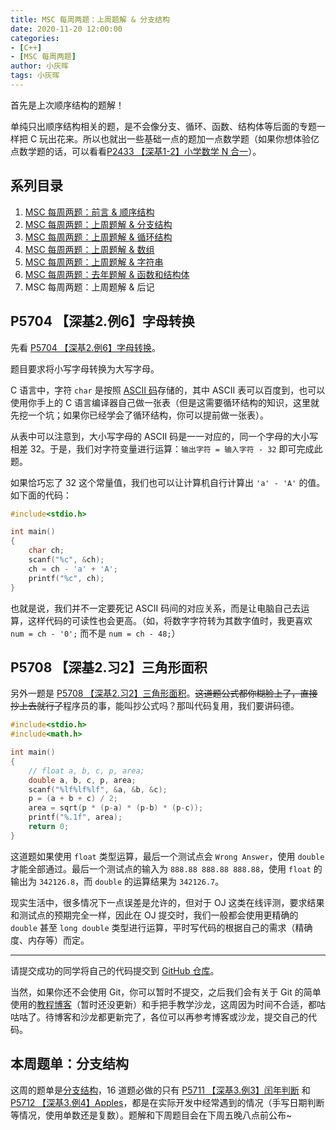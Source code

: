 ```yaml
---
title: MSC 每周两题：上周题解 & 分支结构
date: 2020-11-20 12:00:00
categories:
- [C++]
- [MSC 每周两题]
author: 小灰晖
tags: 小灰晖
---
```


首先是上次顺序结构的题解！

单纯只出顺序结构相关的题，是不会像分支、循环、函数、结构体等后面的专题一样把 C 玩出花来。所以也就出一些基础一点的题加一点数学题（如果你想体验亿点数学题的话，可以看看[P2433 【深基1-2】小学数学 N 合一](https://www.luogu.com.cn/problem/P2433)）。

<!-- More -->

## 系列目录

1. [MSC 每周两题：前言 & 顺序结构](/2020/11/13/2020-programming-of-the-week-1-preface-and-sequential/)
2. [MSC 每周两题：上周题解 & 分支结构](/2020/11/20/2020-programming-of-the-week-2-branch/)
3. [MSC 每周两题：上周题解 & 循环结构](/2020/11/27/2020-programming-of-the-week-3-loop/)
4. [MSC 每周两题：上周题解 & 数组](/2020/12/15/2020-programming-of-the-week-4-array/)
5. [MSC 每周两题：上周题解 & 字符串](/2020/12/25/2020-programming-of-the-week-5-string/)
6. [MSC 每周两题：去年题解 & 函数和结构体](/2021/03/04/2020-programming-of-the-week-6-function-and-structure/)
7. MSC 每周两题：上周题解 & 后记

## P5704 【深基2.例6】字母转换

先看 [P5704 【深基2.例6】字母转换](https://www.luogu.com.cn/problem/P5704)。

题目要求将小写字母转换为大写字母。

C 语言中，字符 `char` 是按照 [ASCII 码](https://baike.baidu.com/item/ASCII)存储的，其中 ASCII 表可以百度到，也可以使用你手上的 C 语言编译器自己做一张表（但是这需要循环结构的知识，这里就先挖一个坑；如果你已经学会了循环结构，你可以提前做一张表）。

从表中可以注意到，大小写字母的 ASCII 码是一一对应的，同一个字母的大小写相差 32。于是，我们对字符变量进行运算：`输出字符 = 输入字符 - 32` 即可完成此题。

如果恰巧忘了 32 这个常量值，我们也可以让计算机自行计算出 `'a' - 'A'` 的值。如下面的代码：

```c
#include<stdio.h>

int main()
{
    char ch;
    scanf("%c", &ch);
    ch = ch - 'a' + 'A';
    printf("%c", ch);
}
```

也就是说，我们并不一定要死记 ASCII 码间的对应关系，而是让电脑自己去运算，这样代码的可读性也会更高。（如，将数字字符转为其数字值时，我更喜欢 `num = ch - '0';` 而不是 `num = ch - 48;`）

## P5708 【深基2.习2】三角形面积

另外一题是 [P5708 【深基2.习2】三角形面积](https://www.luogu.com.cn/problem/P5708)。~~这道题公式都你糊脸上了，直接抄上去就行了~~程序员的事，能叫抄公式吗？那叫代码复用，我们要讲码德。

```cpp
#include<stdio.h>
#include<math.h>

int main()
{
    // float a, b, c, p, area;
    double a, b, c, p, area;
    scanf("%lf%lf%lf", &a, &b, &c);
    p = (a + b + c) / 2;
    area = sqrt(p * (p-a) * (p-b) * (p-c));
    printf("%.1f", area);
    return 0;
}
```

这道题如果使用 `float` 类型运算，最后一个测试点会 `Wrong Answer`，使用 `double` 才能全部通过。最后一个测试点的输入为 `888.88 888.88 888.88`，使用 `float` 的输出为 `342126.8`，而 `double` 的运算结果为 `342126.7`。

现实生活中，很多情况下一点误差是允许的，但对于 OJ 这类在线评测，要求结果和测试点的预期完全一样，因此在 OJ 提交时，我们一般都会使用更精确的 `double` 甚至 `long double` 类型进行运算，平时写代码的根据自己的需求（精确度、内存等）而定。

---------------

请提交成功的同学将自己的代码提交到 [GitHub 仓库](https://github.com/uestc-msc/2020-members)。

当然，如果你还不会使用 Git，你可以暂时不提交，之后我们会有关于 Git 的简单使用的[教程博客](https://blog.lyh543.cn/linux/introduction-to-wsl-ubuntu-and-git/)（暂时还没更新）和手把手教学沙龙，这周因为时间不合适，都咕咕咕了。待博客和沙龙都更新完了，各位可以再参考博客或沙龙，提交自己的代码。

## 本周题单：分支结构

这周的题单是[分支结构](https://www.luogu.com.cn/training/101)，16 道题必做的只有 [P5711 【深基3.例3】闰年判断](https://www.luogu.com.cn/problem/P5711) 和 [P5712 【深基3.例4】Apples](https://www.luogu.com.cn/problem/P5712)，都是在实际开发中经常遇到的情况（手写日期判断等情况，使用单数还是复数）。题解和下周题目会在下周五晚八点前公布~
